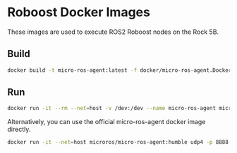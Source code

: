 # Roboost Docker Images

These images are used to execute ROS2 Roboost nodes on the Rock 5B.

## Build

```bash
docker build -t micro-ros-agent:latest -f docker/micro-ros-agent.Dockerfile .
```

## Run

```bash
docker run -it --rm --net=host -v /dev:/dev --name micro-ros-agent micro-ros-agent:latest
```

Alternatively, you can use the official micro-ros-agent docker image directly.

```bash
docker run -it --net=host microros/micro-ros-agent:humble udp4 -p 8888
```